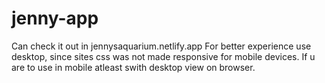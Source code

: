 # jenny-app
Can check it out in jennysaquarium.netlify.app
For better experience use desktop, since sites css was not made responsive for mobile devices. If u are to use in mobile atleast swith desktop view on browser.
